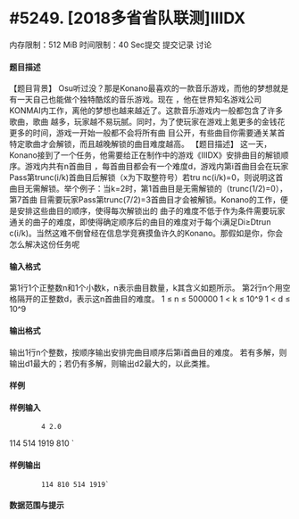 
# #5249. [2018多省省队联测]IIIDX
内存限制：512 MiB 时间限制：40 Sec提交 提交记录 讨论
#### 题目描述
【题目背景】
Osu听过没？那是Konano最喜欢的一款音乐游戏，而他的梦想就是有一天自己也能做个独特酷炫的音乐游戏。现在
，他在世界知名游戏公司KONMAI内工作，离他的梦想也越来越近了。这款音乐游戏内一般都包含了许多歌曲，歌曲
越多，玩家越不易玩腻。同时，为了使玩家在游戏上氪更多的金钱花更多的时间，游戏一开始一般都不会将所有曲
目公开，有些曲目你需要通关某首特定歌曲才会解锁，而且越晚解锁的曲目难度越高。
【题目描述】
这一天，Konano接到了一个任务，他需要给正在制作中的游戏《IIIDX》安排曲目的解锁顺序。游戏内共有n首曲目
，每首曲目都会有一个难度d，游戏内第i首曲目会在玩家Pass第trunc(i/k)首曲目后解锁（x为下取整符号）若tru
nc(i/k)=0，则说明这首曲目无需解锁。举个例子：当k=2时，第1首曲目是无需解锁的（trunc(1/2)=0），第7首曲
目需要玩家Pass第trunc(7/2)=3首曲目才会被解锁。Konano的工作，便是安排这些曲目的顺序，使得每次解锁出的
曲子的难度不低于作为条件需要玩家通关的曲子的难度，即使得确定顺序后的曲目的难度对于每个i满足Di≥Dtrun
c(i/k)。当然这难不倒曾经在信息学竞赛摸鱼许久的Konano。那假如是你，你会怎么解决这份任务呢





#### 输入格式
第1行1个正整数n和1个小数k，n表示曲目数量，k其含义如题所示。
第2行n个用空格隔开的正整数d，表示这n首曲目的难度。
1 ≤ n ≤ 500000
1 < k ≤ 10^9
1 < d ≤ 10^9
#### 输出格式
输出1行n个整数，按顺序输出安排完曲目顺序后第i首曲目的难度。
若有多解，则输出d1最大的；若仍有多解，则输出d2最大的，以此类推。
#### 样例

#### 样例输入

			4 2.0
114 514 1919 810
`
#### 样例输出

			114 810 514 1919`
#### 数据范围与提示

